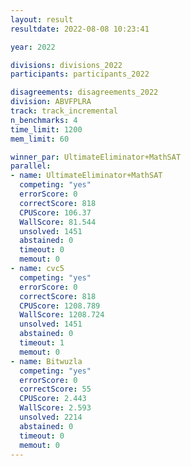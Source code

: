 ```yaml
---
layout: result
resultdate: 2022-08-08 10:23:41

year: 2022

divisions: divisions_2022
participants: participants_2022

disagreements: disagreements_2022
division: ABVFPLRA
track: track_incremental
n_benchmarks: 4
time_limit: 1200
mem_limit: 60

winner_par: UltimateEliminator+MathSAT
parallel:
- name: UltimateEliminator+MathSAT
  competing: "yes"
  errorScore: 0
  correctScore: 818
  CPUScore: 106.37
  WallScore: 81.544
  unsolved: 1451
  abstained: 0
  timeout: 0
  memout: 0
- name: cvc5
  competing: "yes"
  errorScore: 0
  correctScore: 818
  CPUScore: 1208.789
  WallScore: 1208.724
  unsolved: 1451
  abstained: 0
  timeout: 1
  memout: 0
- name: Bitwuzla
  competing: "yes"
  errorScore: 0
  correctScore: 55
  CPUScore: 2.443
  WallScore: 2.593
  unsolved: 2214
  abstained: 0
  timeout: 0
  memout: 0
---
```

